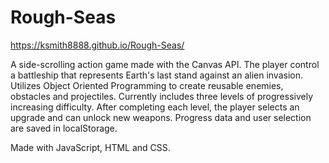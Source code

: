 # Rough-Seas

https://ksmith8888.github.io/Rough-Seas/

A side-scrolling action game made with the Canvas API. The player control a battleship that represents Earth's last stand against an alien invasion. Utilizes Object Oriented Programming to create reusable enemies, obstacles and projectiles. Currently includes three levels of progressively increasing difficulty. After completing each level, the player selects an upgrade and can unlock new weapons. Progress data and user selection are saved in localStorage.

Made with JavaScript, HTML and CSS.
